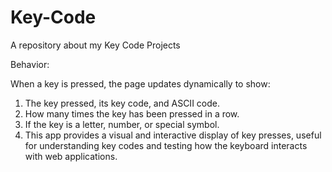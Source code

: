 # Key-Code
A repository about my Key Code Projects


Behavior:

When a key is pressed, the page updates dynamically to show:

1. The key pressed, its key code, and ASCII code.
2. How many times the key has been pressed in a row.
3. If the key is a letter, number, or special symbol.
4. This app provides a visual and interactive display of key presses, useful for understanding 
   key codes and testing how the keyboard interacts with web applications.
